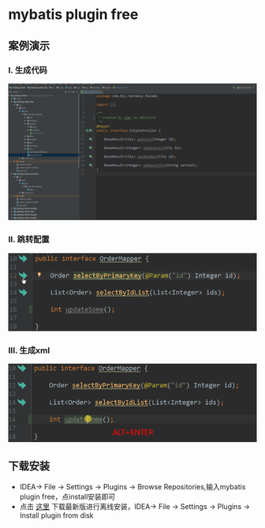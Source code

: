# mybatis plugin free

## 案例演示

### I. 生成代码
![生成controller等案例](doc/sample1.gif)
### II. 跳转配置
![跳转](doc/navi.gif)
### III. 生成xml
![跳转](doc/generate.gif)

## 下载安装  
- IDEA-> File -> Settings -> Plugins -> Browse Repositories,输入mybatis plugin free，点install安装即可
- 点击 [这里](https://plugins.jetbrains.com/plugin/10921-mybatis-plugin-free) 下载最新版进行离线安装，IDEA-> File -> Settings -> Plugins -> Install plugin from disk